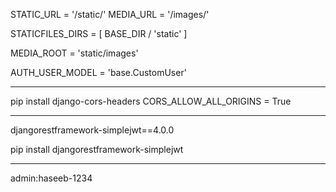 STATIC_URL = '/static/'
MEDIA_URL = '/images/'

STATICFILES_DIRS = [
    BASE_DIR / 'static'
]

MEDIA_ROOT = 'static/images'


AUTH_USER_MODEL = 'base.CustomUser'

<hr>

pip install django-cors-headers
CORS_ALLOW_ALL_ORIGINS = True


<hr>
djangorestframework-simplejwt==4.0.0

pip install djangorestframework-simplejwt


<hr>

admin:haseeb-1234